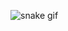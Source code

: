 ![snake gif](https://github.com/WonjaeLee-L/WonjaeLee-L/blob/output/github-contribution-grid-snake.gif)
